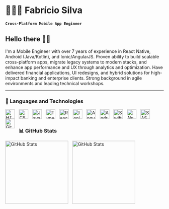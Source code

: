 # 👨🏾‍💻 Fabrício Silva
**`Cross-Platform Mobile App Engineer`**

## Hello there 👋🏾

I'm a Mobile Engineer with over 7 years of experience in React Native, Android (Java/Kotlin), and Ionic/AngularJS. Proven ability to build scalable cross-platform apps, migrate legacy systems to modern stacks, and enhance app performance and UX through analytics and optimization. Have delivered financial applications, UI redesigns, and hybrid solutions for high-impact banking and enterprise clients. Strong background in agile environments and leading technical workshops.


---

### 🤖 Languages ​​and Technologies

<img 
    align="left" 
    alt="HTML"
    title="HTML" 
    width="30px" 
    style="padding-right: 10px;" 
    src="https://cdn.jsdelivr.net/gh/devicons/devicon@latest/icons/html5/html5-original.svg" 
/>
<img 
    align="left" 
    alt="CSS" 
    title="CSS"
    width="30px" 
    style="padding-right: 10px;" 
    src="https://cdn.jsdelivr.net/gh/devicons/devicon@latest/icons/css3/css3-original.svg" 
/>
<img 
    align="left" 
    alt="JavaScript" 
    title="JavaScript"
    width="30px" 
    style="padding-right: 10px;" 
    src="https://cdn.jsdelivr.net/gh/devicons/devicon@latest/icons/javascript/javascript-original.svg" 
/>
<img 
    align="left" 
    alt="TypeScript"
    title="TypeScript" 
    width="30px" 
    style="padding-right: 10px;" 
    src="https://cdn.jsdelivr.net/gh/devicons/devicon@latest/icons/typescript/typescript-original.svg" 
/>
<img 
    align="left" 
    alt="React"
    title="React" 
    width="30px" 
    style="padding-right: 10px;" 
    src="https://cdn.jsdelivr.net/gh/devicons/devicon@latest/icons/react/react-original.svg" 
/>
<img 
    align="left" 
    alt="Ionic"
    title="Ionic" 
    width="30px" 
    style="padding-right: 10px;" 
    src="https://cdn.jsdelivr.net/gh/devicons/devicon@latest/icons/ionic/ionic-original.svg" />
          
<img
    align="left" 
    alt="Angular"
    title="Angular" 
    width="30px" 
    style="padding-right: 10px;"     
    src="https://cdn.jsdelivr.net/gh/devicons/devicon@latest/icons/angular/angular-original.svg" />
<img
    align="left" 
    alt="Android"
    title="Android" 
    width="30px" 
    style="padding-right: 10px;"  
    src="https://cdn.jsdelivr.net/gh/devicons/devicon@latest/icons/android/android-original.svg" />
<img 
    align="left" 
    alt="Swift"
    title="Swift" 
    width="30px" 
    style="padding-right: 10px;"
    src="https://cdn.jsdelivr.net/gh/devicons/devicon@latest/icons/swift/swift-original.svg" />
                   

<img 
    align="left" 
    alt="Next.js" 
    title="Next.js"
    width="30px" 
    style="padding-right: 10px;" 
    src="https://cdn.jsdelivr.net/gh/devicons/devicon@latest/icons/nextjs/nextjs-original.svg" 
/>
<img 
    align="left" 
    alt="SASS" 
    title="SASS"
    width="30px" 
    style="padding-right: 10px;" 
    src="https://cdn.jsdelivr.net/gh/devicons/devicon@latest/icons/sass/sass-original.svg" 
/>
<img 
    align="left" 
    alt="Git" 
    title="Git"
    width="30px" 
    style="padding-right: 10px;" 
    src="https://cdn.jsdelivr.net/gh/devicons/devicon@latest/icons/git/git-original.svg" 
/>

<br/>
<br/>

### 📊 GitHub Stats

<p>
  <img 
    align="left" 
    alt="GitHub Stats" 
    height="200" 
    style="padding-right: 10px;padding-bottom: 10px;" 
    src="https://github-readme-stats.vercel.app/api?username=fabriciohsilva&theme=react&show_icons=true&hide_border=false&count_private=true" 
  />
    
<img 
      align="left" 
      alt="GitHub Stats" 
      height="200"
      src="https://github-readme-stats.vercel.app/api/top-langs/?username=fabriciohsilva&theme=react&show_icons=true&hide_border=false&layout=compact" 
  />

</p>
